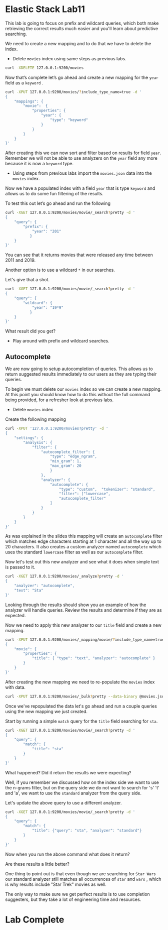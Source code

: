 # Elastic Stack Lab11

This lab is going to focus on prefix and wildcard queries, which both make retrieving the correct results much easier and you'll learn about predictive searching.  

We need to create a new mapping and to do that we have to delete the index. 

* Delete `movies` index using same steps as previous labs.

```bash
curl -XDELETE 127.0.0.1:9200/movies
```

Now that’s complete let’s go ahead and create a new mapping for the `year` field as a `keyword` .

```bash
curl -XPUT 127.0.0.1:9200/movies/?include_type_name=true -d '
{
    "mappings": {
        "movie":  {
            "properties": {
                "year": {
                    "type": "keyword"
                }
            }
        }
    }
}'
```

After creating this we can now sort and filter based on results for field `year`. Remember we will not be able to use analyzers on the `year` field any more because it is now a `keyword` type.

* Using steps from previous labs import the `movies.json` data into the `movies` index. 

Now we have a populated index with a field `year` that is type `keyword` and allows us to do some fun filtering of the results. 

To test this out let’s go ahead and run the following 
```bash
curl -XGET 127.0.0.1:9200/movies/movie/_search?pretty -d '
{ 
    "query": {
        "prefix": {
            "year": "201"
           }
    }
}'
```

You can see that it returns movies that were released any time between 2011 and 2019. 

Another option is to use a wildcard `*` in our searches.  

Let's give that a shot.
```bash
curl -XGET 127.0.0.1:9200/movies/movie/_search?pretty -d '
{ 
    "query": {
        "wildcard": {
            "year": "19*9"
           }
    }
}'
```

What result did you get? 

* Play around with prefix and wildcard searches. 

## Autocomplete 
We are now going to setup autocompletion of queries. This allows us to return suggested results immediately to our users as they are typing their queries. 

To begin we must delete our `movies` index so we can create a new mapping. At this point you should know how to do this without the full command being provided, for a refresher look at previous labs. 

* Delete `movies` index 

Create the following mapping
```bash
curl -XPUT '127.0.0.1:9200/movies?pretty' -d '
{
    "settings": {
        "analysis": {
            "filter": {
                "autocomplete_filter": {
                    "type": "edge_ngram",  
                    "min_gram": 1,
                    "max_gram": 20
                    }
                },
                "analyzer": {
                    "autocomplete": {
                        "type": "custom",  "tokenizer": "standard",  
                        "filter": ["lowercase",  
                        "autocomplete_filter"
                    ]
                }
            }
        }
    }
}'
```

As was explained in the slides this mapping will create an `autocomplete` filter which matches edge characters starting at 1 character and all the way up to 20 characters. It also creates a custom analyzer named `autocomplete` which uses the standard `lowercase` filter as well as our `autocomplete` filter. 

Now let's test out this new analyzer and see what it does when simple text is passed to it. 

```bash
curl -XGET 127.0.0.1:9200/movies/_analyze?pretty -d '
{
    "analyzer": "autocomplete",
    "text": "Sta"
}'
```

Looking through the results should show you an example of how the analyzer will handle queries. Review the results and determine if they are as expected. 


Now we need to apply this new analyzer to our `title` field and create a new mapping. 
```bash
curl -XPUT 127.0.0.1:9200/movies/_mapping/movie/?include_type_name=true -d '
{ 
    "movie": {
        "properties": {
            "title": { "type": "text", "analyzer": "autocomplete" }
        }
    }
}'
```

After creating the new mapping we need to re-populate the `movies` index with data. 

```bash
curl -XPUT 127.0.0.1:9200/movies/_bulk?pretty --data-binary @movies.json
```

Once we've repopulated the data let's go ahead and run a couple queries using the new mapping we just created. 

Start by running a simple 	`match` query for the `title` field searching for `sta`.

```bash
curl -XGET 127.0.0.1:9200/movies/movie/_search?pretty -d '
{
    "query": {
        "match": {
            "title": "sta"
        }
    }
}'
```

What happened?  Did it return the results we were expecting? 

Well, if you remember we discussed how on the index side we want to use the n-grams filter, but on the query side we do not want to search for 's' 't' and 'a', we want to use the `standard` analyzer from the query side.

Let's update the above query to use a different analyzer. 
```bash
curl -XGET 127.0.0.1:9200/movies/movie/_search?pretty -d '
{
    "query": {
        "match": {
            "title": {"query": "sta", "analyzer": "standard"}
        }
    }
}'
```

Now when you run the above command what does it return? 

Are these results a little better? 

One thing to point out is that even though we are searching for  `Star Wars` our standard analyzer still matches all occurrences of `star` and `wars` , which is why results include "Star Trek" movies as well. 

The only way to make sure we get perfect results is to use completion suggesters, but they take a lot of engineering time and resources. 

# Lab Complete 